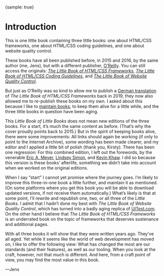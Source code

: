 {sample: true}
# Introduction

This is one little book containing three little books: one about HTML/CSS frameworks, one about HTML/CSS coding guidelines, and one about website quality control.

These books have all been published before, in 2015 and 2016, by the same author (me, Jens), but with a different publisher, [O’Reilly](https://www.oreilly.com/). You can still access the originals: [_The Little Book of HTML/CSS Frameworks_](https://www.oreilly.com/library/view/the-little-book/9781492048121/), [_The Little Book of HTML/CSS Coding Guidelines_](https://www.oreilly.com/library/view/the-little-book/9781492048459/), and [_The Little Book of Website Quality Control_](https://www.oreilly.com/library/view/the-little-book/9781492042860/).

But just as O’Reilly was so kind to allow me to publish a [German translation](https://meiert.com/de/publications/books/das-kleine-buch-der-html-css-frameworks/) of _The Little Book of HTML/CSS Frameworks_ back in 2019, they now also allowed me to re-publish these books on my own. I asked about this because I like to [maintain books](https://meiert.com/en/blog/living-websites-living-books/), to keep them alive for a little while, and the three little books in question have been aging.

This _Little Book of Little Books_ does not mean new editions of the three books. For a start, it’s much the same content as before. (That’s why the cover proudly points back to 2015.) But in the spirit of keeping books alive, there were some improvements: All links should again be working (if only to point to the Internet Archive), some wording has been made clearer, and my editor and I applied a little bit of polish (thank you, Kirsty). There has been one regression: For this combined edition, I left out the forewords, by the venerable [Eric A. Meyer](https://meyerweb.com/), [Lindsey Simon](http://www.idreamofuni.com/), and [Kevin Khaw](http://kevthedev.com/). I did so because this version is these books’ afterlife, something we didn’t take into account when we worked on the original editions.

When I say “start” I cannot yet promise where the journey goes. I’m likely to improve this three-in-one book a little further, and maintain it as mentioned. (On some platforms where you get this book you will be able to download updated versions, if not receive them automatically.) What’s likely is that at some point, I’ll rewrite and republish one, two, or all three of the _Little Books_. I admit that I hadn’t done my best with _The Little Book of Website Quality Control_, which has turned into a badly aging replica of [UITest.com](https://uitest.com/). On the other hand I believe that _The Little Book of HTML/CSS Frameworks_ is an underrated book on the topic of frameworks that deserves sustenance and additional pages.

With all three books it will show that they were written years ago. They’ve all aged. Yet while it seems like the world of web development has moved on, I like to offer the following view: What has changed the most are our standards (and their features), as well as our tooling. When you look at the craft, however, not that much is different. And here, from a craft point of view, you may find the most value in this book.

—Jens